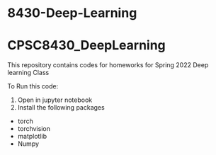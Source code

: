 # 8430-Deep-Learning


# CPSC8430_DeepLearning
This repository contains codes for homeworks for Spring 2022 Deep learning Class

To Run this code:
1. Open in jupyter notebook
2. Install the following packages
- torch 
- torchvision
- matplotlib
- Numpy

